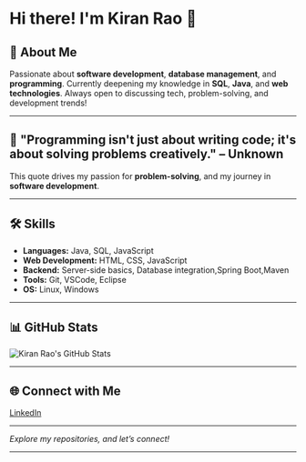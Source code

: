 
# Hi there! I'm Kiran Rao 👋

## 🚀 About Me
Passionate about **software development**, **database management**, and **programming**. Currently deepening my knowledge in **SQL**, **Java**, and **web technologies**. Always open to discussing tech, problem-solving, and development trends!

---

## 🌟 "Programming isn't just about writing code; it's about solving problems creatively." – Unknown

This quote drives my passion for **problem-solving**, and my journey in **software development**.

---

## 🛠️ Skills
- **Languages:** Java, SQL, JavaScript
- **Web Development:** HTML, CSS, JavaScript
- **Backend:** Server-side basics, Database integration,Spring Boot,Maven
- **Tools:** Git, VSCode, Eclipse
- **OS:** Linux, Windows

---

## 📊 GitHub Stats
![Kiran Rao's GitHub Stats](https://github-readme-stats.vercel.app/api?username=kiranraoboinapally&show_icons=true&theme=radical)

---

## 🌐 Connect with Me
[LinkedIn](https://www.linkedin.com/in/kiranrao07)

---

*Explore my repositories, and let’s connect!*

---
